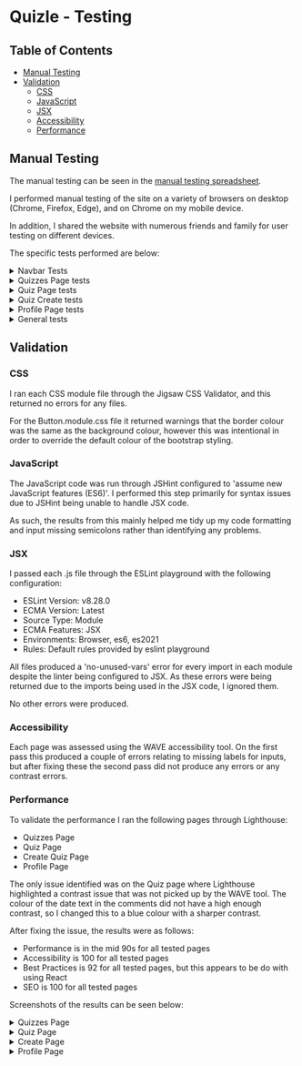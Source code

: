 # Quizle - Testing

## Table of Contents
- [Manual Testing](<#manual-testing>)
- [Validation](<#validation>)
	- [CSS](<#css>)
	- [JavaScript](<#javascript>)
	- [JSX](<#jsx>)
	- [Accessibility](<#accessibility>)
	- [Performance](<#performance>)

## Manual Testing

The manual testing can be seen in the [manual testing spreadsheet](docs/testing/quizle-frontend-testing.xlsx).

I performed manual testing of the site on a variety of browsers on desktop (Chrome, Firefox, Edge), and on Chrome on my mobile device.

In addition, I shared the website with numerous friends and family for user testing on different devices.

The specific tests performed are below:

<details><summary>Navbar Tests</summary>

![navbar tests screenshot](docs/testing/navbar-tests.jpg)

</details>

<details><summary>Quizzes Page tests</summary>

![quizzes page tests screenshot](docs/testing/quizzes-page-tests.jpg)

</details>

<details><summary>Quiz Page tests</summary>

![quiz page tests screenshot](docs/testing/quiz-page-tests.jpg)

</details>

<details><summary>Quiz Create tests</summary>

![quiz create tests screenshot](docs/testing/quiz-create-tests.jpg)

</details>

<details><summary>Profile Page tests</summary>

![profile page tests screenshot](docs/testing/profile-page-tests.jpg)

</details>

<details><summary>General tests</summary>

![general tests screenshot](docs/testing/general-tests.jpg)

</details>

## Validation

### CSS

I ran each CSS module file through the Jigsaw CSS Validator, and this returned no errors for any files.

For the Button.module.css file it returned warnings that the border colour was the same as the background colour, however this was intentional in order to override the default colour of the bootstrap styling.

### JavaScript

The JavaScript code was run through JSHint configured to 'assume new JavaScript features (ES6)'. I performed this step primarily for syntax issues due to JSHint being unable to handle JSX code.

As such, the results from this mainly helped me tidy up my code formatting and input missing semicolons rather than identifying any problems.

### JSX

I passed each .js file through the ESLint playground with the following configuration:

- ESLint Version: v8.28.0
- ECMA Version: Latest
- Source Type: Module
- ECMA Features: JSX
- Environments: Browser, es6, es2021
- Rules: Default rules provided by eslint playground

All files produced a 'no-unused-vars' error for every import in each module despite the linter being configured to JSX. As these errors were being returned due to the imports being used in the JSX code, I ignored them.

No other errors were produced. 

### Accessibility

Each page was assessed using the WAVE accessibility tool. On the first pass this produced a couple of errors relating to missing labels for inputs, but after fixing these the second pass did not produce any errors or any contrast errors.

### Performance

To validate the performance I ran the following pages through Lighthouse:

- Quizzes Page
- Quiz Page
- Create Quiz Page
- Profile Page

The only issue identified was on the Quiz page where Lighthouse highlighted a contrast issue that was not picked up by the WAVE tool. The colour of the date text in the comments did not have a high enough contrast, so I changed this to a blue colour with a sharper contrast.

After fixing the issue, the results were as follows:

- Performance is in the mid 90s for all tested pages
- Accessibility is 100 for all tested pages
- Best Practices is 92 for all tested pages, but this appears to be do with using React
- SEO is 100 for all tested pages

Screenshots of the results can be seen below:

<details><summary>Quizzes Page</summary>

![quizzes page validation screenshot](docs/testing/lighthouse-quizzes-page.jpg)

</details>

<details><summary>Quiz Page</summary>

![quiz page validation screenshot](docs/testing/lighthouse-quiz-page.jpg)

</details>

<details><summary>Create Page</summary>

![create page validation screenshot](docs/testing/lighthouse-create-page.jpg)

</details>

<details><summary>Profile Page</summary>

![profile page validation screenshot](docs/testing/lighthouse-profile-page.jpg)

</details>